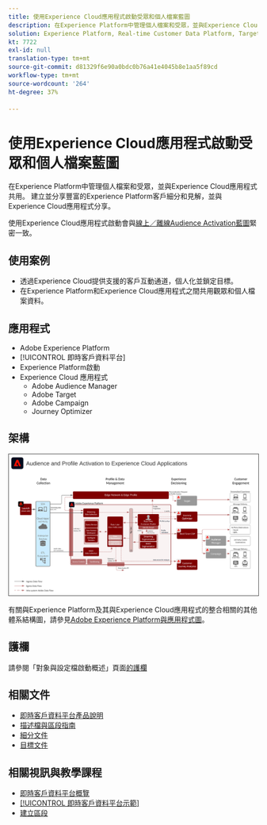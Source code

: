 ```yaml
---
title: 使用Experience Cloud應用程式啟動受眾和個人檔案藍圖
description: 在Experience Platform中管理個人檔案和受眾，並與Experience Cloud應用程式共用。
solution: Experience Platform, Real-time Customer Data Platform, Target, Audience Manager, Analytics, Experience Cloud Services
kt: 7722
exl-id: null
translation-type: tm+mt
source-git-commit: d81329f6e90a0bdc0b76a41e4045b8e1aa5f89cd
workflow-type: tm+mt
source-wordcount: '264'
ht-degree: 37%

---
```


# 使用Experience Cloud應用程式啟動受眾和個人檔案藍圖

在Experience Platform中管理個人檔案和受眾，並與Experience Cloud應用程式共用。 建立並分享豐富的Experience Platform客戶細分和見解，並與Experience Cloud應用程式分享。

使用Experience Cloud應用程式啟動會與[線上／離線Audience Activation藍圖](online-offline.md)緊密一致。

## 使用案例

* 透過Experience Cloud提供支援的客戶互動通道，個人化並鎖定目標。
* 在Experience Platform和Experience Cloud應用程式之間共用觀眾和個人檔案資料。

## 應用程式

* Adobe Experience Platform
* [!UICONTROL 即時客戶資料平台]
* Experience Platform啟動
* Experience Cloud 應用程式
   * Adobe Audience Manager
   * Adobe Target
   * Adobe Campaign
   * Journey Optimizer

## 架構

<img src="assets/activation+apps.svg" alt="使用Experience Cloud應用程式啟動觀眾和個人檔案的參考架構" style="border:1px solid #4a4a4a" />

有關與Experience Platform及其與Experience Cloud應用程式的整合相關的其他體系結構圖，請參見[Adobe Experience Platform與應用程式圖](https://experienceleague.adobe.com/docs/blueprints-learn/architecture/architecture-overview/platform-applications.html)。

## 護欄

請參閱「對象與設定檔啟動概述」頁面[的護欄](overview.md)

## 相關文件

* [即時客戶資料平台產品說明](https://helpx.adobe.com/tw/legal/product-descriptions/real-time-customer-data-platform.html)
* [描述檔與區段指南](https://experienceleague.adobe.com/docs/experience-platform/profile/guardrails.html?lang=zh-Hant)
* [細分文件](https://experienceleague.adobe.com/docs/experience-platform/segmentation/api/streaming-segmentation.html?lang=zh-Hant)
* [目標文件](https://experienceleague.adobe.com/docs/experience-platform/destinations/catalog/overview.html?lang=zh-Hant)

## 相關視訊與教學課程

* [即時客戶資料平台概覽](https://experienceleague.adobe.com/docs/platform-learn/tutorials/application-services/rtcdp/understanding-the-real-time-customer-data-platform.html?lang=zh-Hant)
* [[!UICONTROL 即時客戶資料平台示範]](https://experienceleague.adobe.com/docs/platform-learn/tutorials/application-services/rtcdp/demo.html?lang=zh-Hant)
* [建立區段](https://experienceleague.adobe.com/docs/platform-learn/tutorials/segments/create-segments.html?lang=zh-Hant)
